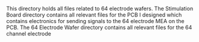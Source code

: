 This directory holds all files related to 64 electrode wafers. The Stimulation Board directory contains all relevant files for the PCB I designed which contains electronics for sending signals to the 64 electrode MEA on the PCB. The 64 Electrode Wafer directory contains all relevant files for the 64 channel electrode
